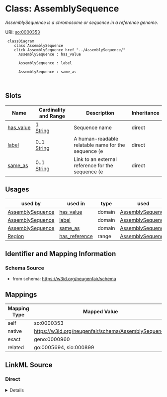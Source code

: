 

# Class: AssemblySequence 


_AssemblySequence is a chromosome or sequence in a reference genome._





URI: [so:0000353](http://purl.obolibrary.org/obo/SO_0000353)





```mermaid
 classDiagram
    class AssemblySequence
    click AssemblySequence href "../AssemblySequence/"
      AssemblySequence : has_value
        
      AssemblySequence : label
        
      AssemblySequence : same_as
        
      
```




<!-- no inheritance hierarchy -->


## Slots

| Name | Cardinality and Range | Description | Inheritance |
| ---  | --- | --- | --- |
| [has_value](has_value.md) | 1 <br/> [String](String.md) | Sequence name | direct |
| [label](label.md) | 0..1 <br/> [String](String.md) | A human-readable relatable name for the sequence (e | direct |
| [same_as](same_as.md) | 0..1 <br/> [String](String.md) | Link to an external reference for the sequence (e | direct |





## Usages

| used by | used in | type | used |
| ---  | --- | --- | --- |
| [AssemblySequence](AssemblySequence.md) | [has_value](has_value.md) | domain | [AssemblySequence](AssemblySequence.md) |
| [AssemblySequence](AssemblySequence.md) | [label](label.md) | domain | [AssemblySequence](AssemblySequence.md) |
| [AssemblySequence](AssemblySequence.md) | [same_as](same_as.md) | domain | [AssemblySequence](AssemblySequence.md) |
| [Region](Region.md) | [has_reference](has_reference.md) | range | [AssemblySequence](AssemblySequence.md) |







## Identifier and Mapping Information






### Schema Source


* from schema: https://w3id.org/neugenfair/schema




## Mappings

| Mapping Type | Mapped Value |
| ---  | ---  |
| self | so:0000353 |
| native | https://w3id.org/neugenfair/schema/AssemblySequence |
| exact | geno:0000960 |
| related | go:0005694, sio:000899 |






## LinkML Source

<!-- TODO: investigate https://stackoverflow.com/questions/37606292/how-to-create-tabbed-code-blocks-in-mkdocs-or-sphinx -->

### Direct

<details>
```yaml
name: AssemblySequence
description: AssemblySequence is a chromosome or sequence in a reference genome.
from_schema: https://w3id.org/neugenfair/schema
exact_mappings:
- geno:0000960
related_mappings:
- go:0005694
- sio:000899
attributes:
  has_value:
    name: has_value
    description: Sequence name
    from_schema: https://w3id.org/neugenfair/schema
    exact_mappings:
    - sio:000300
    domain: AssemblySequence
    slot_uri: sio:000300
    domain_of:
    - AssemblySequence
    - VariantIdentifier
    range: string
    required: true
  label:
    name: label
    description: A human-readable relatable name for the sequence (e.g. chr1).
    from_schema: https://w3id.org/neugenfair/schema
    exact_mappings:
    - rdfs:label
    domain: AssemblySequence
    slot_uri: rdfs:label
    domain_of:
    - AssemblySequence
    range: string
  same_as:
    name: same_as
    description: Link to an external reference for the sequence (e.g. a URI from a
      genome browser or database).
    from_schema: https://w3id.org/neugenfair/schema
    exact_mappings:
    - owl:sameAs
    domain: AssemblySequence
    slot_uri: owl:sameAs
    domain_of:
    - AssemblySequence
    range: string
class_uri: so:0000353

```
</details>

### Induced

<details>
```yaml
name: AssemblySequence
description: AssemblySequence is a chromosome or sequence in a reference genome.
from_schema: https://w3id.org/neugenfair/schema
exact_mappings:
- geno:0000960
related_mappings:
- go:0005694
- sio:000899
attributes:
  has_value:
    name: has_value
    description: Sequence name
    from_schema: https://w3id.org/neugenfair/schema
    exact_mappings:
    - sio:000300
    domain: AssemblySequence
    slot_uri: sio:000300
    alias: has_value
    owner: AssemblySequence
    domain_of:
    - AssemblySequence
    - VariantIdentifier
    range: string
    required: true
  label:
    name: label
    description: A human-readable relatable name for the sequence (e.g. chr1).
    from_schema: https://w3id.org/neugenfair/schema
    exact_mappings:
    - rdfs:label
    domain: AssemblySequence
    slot_uri: rdfs:label
    alias: label
    owner: AssemblySequence
    domain_of:
    - AssemblySequence
    range: string
  same_as:
    name: same_as
    description: Link to an external reference for the sequence (e.g. a URI from a
      genome browser or database).
    from_schema: https://w3id.org/neugenfair/schema
    exact_mappings:
    - owl:sameAs
    domain: AssemblySequence
    slot_uri: owl:sameAs
    alias: same_as
    owner: AssemblySequence
    domain_of:
    - AssemblySequence
    range: string
class_uri: so:0000353

```
</details>